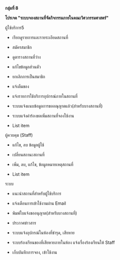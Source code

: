 
**กลุ่มที่ 8**

**โปรเจค "ระบบจองสถานที่จัดกิจกรรมภายในคณะวิศวกรรมศาสตร์"**
 

ผู้ใช้บริการ5
    

 -   เรียกดูรายการและรายระเอียดสถานที่
    
 -   สมัครสมาชิก
    
 -   ดูตารางสถานที่ว่าง
    
 -   แก้ไขข้อมูลส่วนตัว
    
 -   ยกเลิกการเป็นสมาชิก
    
 -   แจ้งลืมของ
    
 -   แจ้งรายการใช้บริการอุปกรณ์ภายในสถานที่
    
 -   ระบบแจ้งแนบข้อมูลการขออณุญาตแล้ว(สำหรับบางสถานที่)
    
 -   ระบบแจ้งคำร้องขอเพิ่มสถานที่จองใช้งาน
    
 - List item

ผู้ควบคุม (Staff)
    

 -   แก้ไข, ลบ ข้อมูลผู้ใช้
    
 -   เปลี่ยนสถานะสถานที่
    
 -   เพิ่ม, ลบ, แก้ไข, ข้อมูลหมายเหตุสถานที่
    
 - List item

ระบบ
    

-   แนะนำสถานที่สำหรับผู้ใช้บริการ
    
-   แจ้งเตือนการเข้าใช้งานผ่าน Email
    
-   พิมพ์ใบแจ้งขออนุญาต(สำหรับบางสถานที่)
    
-   ประกาศข่าวสาร
    
-   ระบบแจ้งอุปกรณ์ในห้องที่ชำรุด, เสียหาย
    
-   ระบบร้องเรียนของที่เสียหายภายในห้อง แจ้งเรื่องร้องเรียนให้ Staff
    
-   เก็บบันทึกการจอง, เข้าใช้งาน